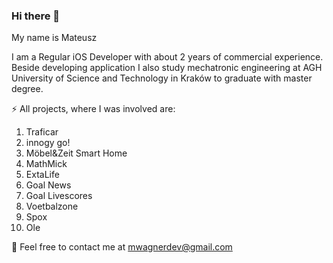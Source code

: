 ### Hi there 👋

My name is Mateusz

I am a Regular iOS Developer with about 2 years of commercial experience.
Beside developing application I also study mechatronic engineering at AGH University of Science and Technology in Kraków to graduate with master degree.

⚡ All projects, where I was involved are:
1. Traficar
2. innogy go!
3. Möbel&Zeit Smart Home
4. MathMick
5. ExtaLife
6. Goal News
7. Goal Livescores
8. Voetbalzone
9. Spox
10. Ole

💬 Feel free to contact me at mwagnerdev@gmail.com

<!--
**MateuszW13/MateuszW13** is a ✨ _special_ ✨ repository because its `README.md` (this file) appears on your GitHub profile.
-->
